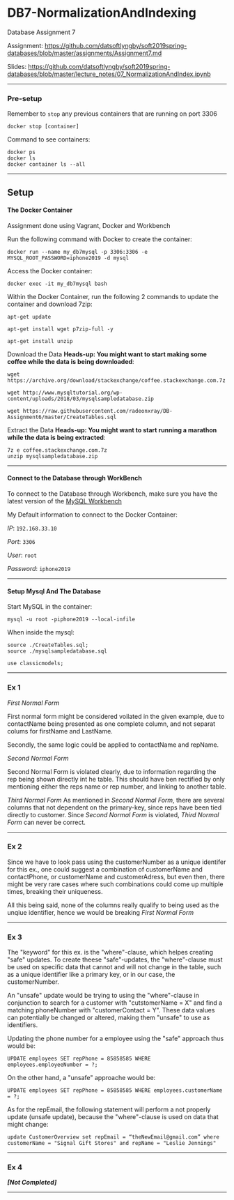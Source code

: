 # DB7-NormalizationAndIndexing
Database Assignment 7

Assignment: https://github.com/datsoftlyngby/soft2019spring-databases/blob/master/assignments/Assignment7.md

Slides: https://github.com/datsoftlyngby/soft2019spring-databases/blob/master/lecture_notes/07_NormalizationAndIndex.ipynb

------ 

### Pre-setup
Remember to `stop` any previous containers that are running on port 3306 

`docker stop [container]`

Command to see containers:

```
docker ps
docker ls
docker container ls --all
```

------
## Setup

#### The Docker Container
Assignment done using Vagrant, Docker and Workbench

Run the following command with Docker to create the container:

`docker run --name my_db7mysql -p 3306:3306 -e MYSQL_ROOT_PASSWORD=iphone2019 -d mysql`


Access the Docker container:

`docker exec -it my_db7mysql bash`


Within the Docker Container, run the following 2 commands to update the container and download 7zip:

```shell
apt-get update

apt-get install wget p7zip-full -y

apt-get install unzip
```


Download the Data **Heads-up: You might want to start making some coffee while the data is being downloaded**:

```
wget https://archive.org/download/stackexchange/coffee.stackexchange.com.7z

wget http://www.mysqltutorial.org/wp-content/uploads/2018/03/mysqlsampledatabase.zip

wget https://raw.githubusercontent.com/radeonxray/DB-Assignment6/master/CreateTables.sql
```


Extract the Data **Heads-up: You might want to start running a marathon while the data is being extracted**:

```
7z e coffee.stackexchange.com.7z 
unzip mysqlsampledatabase.zip
```

-----

#### Connect to the Database through WorkBench

To connect to the Database through Workbench, make sure you have the latest version of the [MySQL Workbench](https://dev.mysql.com/downloads/workbench/)

My Default information to connect to the Docker Container:

*IP*: `192.168.33.10`

*Port*: `3306`

*User*: `root`

*Password*: `iphone2019`

-----

#### Setup Mysql And The Database 

Start MySQL in the container:

`mysql -u root -piphone2019 --local-infile`

When inside the mysql:

```
source ./CreateTables.sql;
source ./mysqlsampledatabase.sql

use classicmodels;
```




-----

### Ex 1

*First Normal Form*

First normal form might be considered voilated in the given example, due to contactName being presented as one complete column, and not separat colums for firstName and LastName.

Secondly, the same logic could be applied to contactName and repName.

*Second Normal Form*

Second Normal Form is violated clearly, due to information regarding the rep being shown directly int he table. This should have ben rectified by only mentioning either the reps name or rep number, and linking to another table.


*Third Normal Form*
As mentioned in *Second Normal Form*, there are several columns that not dependent on the primary-key, since reps have been tied directly to customer. Since *Second Normal Form* is violated, *Third Normal Form* can never be correct.


-----

### Ex 2

Since we have to look pass using the customerNumber as a unique identifer for this ex., one could suggest a combination of customerName and contactPhone, or customerName and customerAdress, but even then, there might be very rare cases where such combinations could come up multiple times, breaking their uniqueness.

All this being said, none of the columns really qualify to being used as the unqiue identifier, hence we would be breaking *First Normal Form*

-----

### Ex 3

The "keyword" for this ex. is the "where"-clause, which helpes creating "safe" updates. To create theese "safe"-updates, the "where"-clause must be used on specific data that cannot and will not change in the table, such as a unique identifier like a primary key, or in our case, the customerNumber.

An "unsafe" update would be trying to using the "where"-clause in conjunction to search for a customer with "cutstomerName = X" and find a matching phoneNumber with "customerContact = Y". These data values can potentially be changed or altered, making them "unsafe" to use as identifiers.

Updating the phone number for a employee using the "safe" approach thus would be:

```mysql 
UPDATE employees SET repPhone = 85858585 WHERE employees.employeeNumber = ?;
```

On the other hand, a "unsafe" approache would be:

```mysql
UPDATE employees SET repPhone = 85858585 WHERE employees.customerName = ?;
```

As for the repEmail, the following statement will perform a not properly update (unsafe update), because the "where"-clause is used on data that might change:

```mysql
update CustomerOverview set repEmail = “theNewEmail@gmail.com” where customerName = "Signal Gift Stores" and repName = "Leslie Jennings"
```

-----

### Ex 4

***[Not Completed]***

-----

